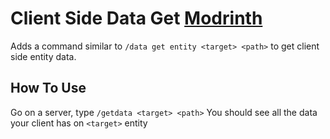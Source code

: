 # Client Side Data Get [Modrinth](https://modrinth.com/mod/clientdataget)
Adds a command similar to ```/data get entity <target> <path>``` to get client side entity data.

## How To Use
Go on a server, type ```/getdata <target> <path>``` You should see all the data your client has on ```<target>``` entity
